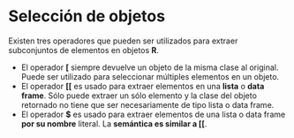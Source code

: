# Selección de objetos

Existen tres operadores que pueden ser utilizados para extraer subconjuntos de elementos en objetos __R__.

+ El operador __[__ siempre devuelve un objeto de la misma clase al original. Puede ser utilizado para seleccionar múltiples elementos en un objeto.
+ El operador __[[__ es usado para extraer elementos en una __lista__ o __data frame__. Sólo puede extraer un sólo elemento y la clase del objeto retornado no tiene que ser necesariamente de tipo lista o data frame.
+ El operador __$__ es usado para extraer elementos de una lista o data frame __por su nombre__ literal. La __semántica es similar a [[__.
